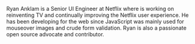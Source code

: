 Ryan Anklam is a Senior UI Engineer at Netflix where is working on reinventing TV and continually improving the  Netflix user experience. He has been developing for the web since JavaScript was mainly used for mouseover images and crude form validation. Ryan is also a passionate open source advocate and contributor.